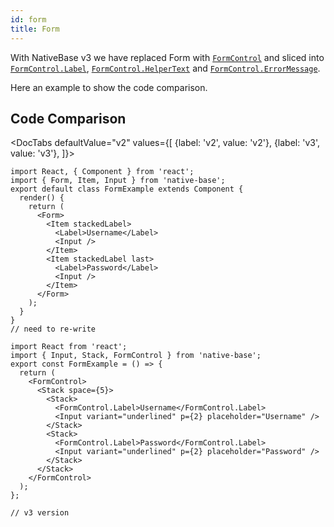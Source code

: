 ```yaml
---
id: form
title: Form
---
```


With NativeBase v3 we have replaced Form with [`FormControl`](/form-control) and sliced into [`FormControl.Label`](/form-control#formcontrollabel), [`FormControl.HelperText`](/form-control#formcontrolhelpertext) and [`FormControl.ErrorMessage`](/form-control#formcontrolerrormessage).

Here an example to show the code comparison.

## Code Comparison

<DocTabs
defaultValue="v2"
values={[
{label: 'v2', value: 'v2'},
{label: 'v3', value: 'v3'},
]}>
<DocTabItem value="v2">

```tsx
import React, { Component } from 'react';
import { Form, Item, Input } from 'native-base';
export default class FormExample extends Component {
  render() {
    return (
      <Form>
        <Item stackedLabel>
          <Label>Username</Label>
          <Input />
        </Item>
        <Item stackedLabel last>
          <Label>Password</Label>
          <Input />
        </Item>
      </Form>
    );
  }
}
// need to re-write
```

</DocTabItem>
<DocTabItem value="v3">

```tsx
import React from 'react';
import { Input, Stack, FormControl } from 'native-base';
export const FormExample = () => {
  return (
    <FormControl>
      <Stack space={5}>
        <Stack>
          <FormControl.Label>Username</FormControl.Label>
          <Input variant="underlined" p={2} placeholder="Username" />
        </Stack>
        <Stack>
          <FormControl.Label>Password</FormControl.Label>
          <Input variant="underlined" p={2} placeholder="Password" />
        </Stack>
      </Stack>
    </FormControl>
  );
};

// v3 version
```

</DocTabItem>
</DocTabs>
